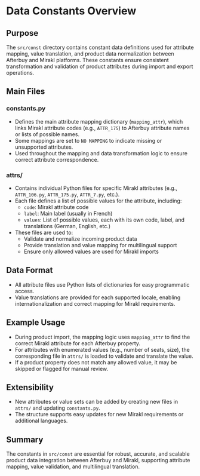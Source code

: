 # Data Constants Overview

## Purpose
The `src/const` directory contains constant data definitions used for attribute mapping, value translation, and product data normalization between Afterbuy and Mirakl platforms. These constants ensure consistent transformation and validation of product attributes during import and export operations.

## Main Files
### constants.py
- Defines the main attribute mapping dictionary (`mapping_attr`), which links Mirakl attribute codes (e.g., `ATTR_175`) to Afterbuy attribute names or lists of possible names.
- Some mappings are set to `NO MAPPING` to indicate missing or unsupported attributes.
- Used throughout the mapping and data transformation logic to ensure correct attribute correspondence.

### attrs/
- Contains individual Python files for specific Mirakl attributes (e.g., `ATTR_106.py`, `ATTR_175.py`, `ATTR_7.py`, etc.).
- Each file defines a list of possible values for the attribute, including:
  - `code`: Mirakl attribute code
  - `label`: Main label (usually in French)
  - `values`: List of possible values, each with its own code, label, and translations (German, English, etc.)
- These files are used to:
  - Validate and normalize incoming product data
  - Provide translation and value mapping for multilingual support
  - Ensure only allowed values are used for Mirakl imports

## Data Format
- All attribute files use Python lists of dictionaries for easy programmatic access.
- Value translations are provided for each supported locale, enabling internationalization and correct mapping for Mirakl requirements.

## Example Usage
- During product import, the mapping logic uses `mapping_attr` to find the correct Mirakl attribute for each Afterbuy property.
- For attributes with enumerated values (e.g., number of seats, size), the corresponding file in `attrs/` is loaded to validate and translate the value.
- If a product property does not match any allowed value, it may be skipped or flagged for manual review.

## Extensibility
- New attributes or value sets can be added by creating new files in `attrs/` and updating `constants.py`.
- The structure supports easy updates for new Mirakl requirements or additional languages.

## Summary
The constants in `src/const` are essential for robust, accurate, and scalable product data integration between Afterbuy and Mirakl, supporting attribute mapping, value validation, and multilingual translation.
